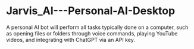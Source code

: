 # Jarvis_AI---Personal-AI-Desktop
A personal AI bot will perform all tasks typically done on a computer, such as opening files or folders through voice commands, playing YouTube videos, and integrating with ChatGPT via an API key.
